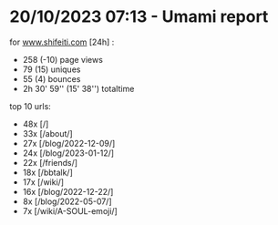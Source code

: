 # 20/10/2023 07:13 - Umami report
for www.shifeiti.com [24h] :

 - 258 (-10) page views
 - 79 (15) uniques
 - 55 (4) bounces
 - 2h 30' 59'' (15' 38'') totaltime


top 10 urls:
 - 48x [/]
 - 33x [/about/]
 - 27x [/blog/2022-12-09/]
 - 24x [/blog/2023-01-12/]
 - 22x [/friends/]
 - 18x [/bbtalk/]
 - 17x [/wiki/]
 - 16x [/blog/2022-12-22/]
 - 8x [/blog/2022-05-07/]
 - 7x [/wiki/A-SOUL-emoji/]


